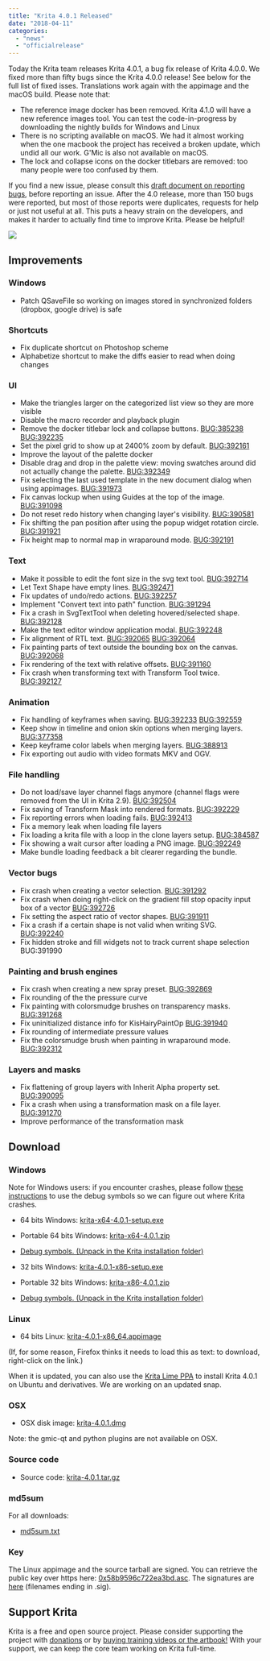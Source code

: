 ```yaml
---
title: "Krita 4.0.1 Released"
date: "2018-04-11"
categories: 
  - "news"
  - "officialrelease"
---
```


Today the Krita team releases Krita 4.0.1, a bug fix release of Krita 4.0.0. We fixed more than fifty bugs since the Krita 4.0.0 release! See below for the full list of fixed isses. Translations work again with the appimage and the macOS build. Please note that:

- The reference image docker has been removed. Krita 4.1.0 will have a new reference images tool. You can test the code-in-progress by downloading the nightly builds for Windows and Linux
- There is no scripting available on macOS. We had it almost working when the one macbook the project has received a broken update, which undid all our work. G'Mic is also not available on macOS.
- The lock and collapse icons on the docker titlebars are removed: too many people were too confused by them.

If you find a new issue, please consult this [draft document on reporting bugs](https://phabricator.kde.org/T7492), before reporting an issue. After the 4.0 release, more than 150 bugs were reported, but most of those reports were duplicates, requests for help or just not useful at all. This puts a heavy strain on the developers, and makes it harder to actually find time to improve Krita. Please be helpful!

[![](/images/posts/2018/kiki_4.0_sm-1-1024x463.png)](/images/posts/2018/kiki_4.0_sm-1-1024x463.png)

## Improvements

### Windows

- Patch QSaveFile so working on images stored in synchronized folders (dropbox, google drive) is safe

### Shortcuts

- Fix duplicate shortcut on Photoshop scheme
- Alphabetize shortcut to make the diffs easier to read when doing changes

### UI

- Make the triangles larger on the categorized list view so they are more visible
- Disable the macro recorder and playback plugin
- Remove the docker titlebar lock and collapse buttons. [BUG:385238](https://bugs.kde.org/show_bug.cgi?id=385238) [BUG:392235](https://bugs.kde.org/show_bug.cgi?id=392235)
- Set the pixel grid to show up at 2400% zoom by default. [BUG:392161](https://bugs.kde.org/show_bug.cgi?id=392161)
- Improve the layout of the palette docker
- Disable drag and drop in the palette view: moving swatches around did not actually change the palette. [BUG:392349](https://bugs.kde.org/show_bug.cgi?id=392349)
- Fix selecting the last used template in the new document dialog when using appimages. [BUG:391973](https://bugs.kde.org/show_bug.cgi?id=391973)
- Fix canvas lockup when using Guides at the top of the image. [BUG:391098](https://bugs.kde.org/show_bug.cgi?id=391098)
- Do not reset redo history when changing layer's visibility. [BUG:390581](https://bugs.kde.org/show_bug.cgi?id=390581)
- Fix shifting the pan position after using the popup widget rotation circle. [BUG:391921](https://bugs.kde.org/show_bug.cgi?id=391921)
- Fix height map to normal map in wraparound mode. [BUG:392191](https://bugs.kde.org/show_bug.cgi?id=392191)

### Text

- Make it possible to edit the font size in the svg text tool. [BUG:392714](https://bugs.kde.org/show_bug.cgi?id=392714)
- Let Text Shape have empty lines. [BUG:392471](https://bugs.kde.org/show_bug.cgi?id=392471)
- Fix updates of undo/redo actions. [BUG:392257](https://bugs.kde.org/show_bug.cgi?id=392257)
- Implement "Convert text into path" function. [BUG:391294](https://bugs.kde.org/show_bug.cgi?id=391294)
- Fix a crash in SvgTextTool when deleting hovered/selected shape. [BUG:392128](https://bugs.kde.org/show_bug.cgi?id=392128)
- Make the text editor window application modal. [BUG:392248](https://bugs.kde.org/show_bug.cgi?id=392248)
- Fix alignment of RTL text. [BUG:392065](https://bugs.kde.org/show_bug.cgi?id=392065) [BUG:392064](https://bugs.kde.org/show_bug.cgi?id=392064)
- Fix painting parts of text outside the bounding box on the canvas. [BUG:392068](https://bugs.kde.org/show_bug.cgi?id=392068)
- Fix rendering of the text with relative offsets. [BUG:391160](https://bugs.kde.org/show_bug.cgi?id=391160)
- Fix crash when transforming text with Transform Tool twice. [BUG:392127](https://bugs.kde.org/show_bug.cgi?id=392127)

### Animation

- Fix handling of keyframes when saving. [BUG:392233](https://bugs.kde.org/show_bug.cgi?id=392233) [BUG:392559](https://bugs.kde.org/show_bug.cgi?id=392559)
- Keep show in timeline and onion skin options when merging layers. [BUG:377358](https://bugs.kde.org/show_bug.cgi?id=377358)
- Keep keyframe color labels when merging layers. [BUG:388913](https://bugs.kde.org/show_bug.cgi?id=388913)
- Fix exporting out audio with video formats MKV and OGV.

### File handling

- Do not load/save layer channel flags anymore (channel flags were removed from the UI in Krita 2.9). [BUG:392504](https://bugs.kde.org/show_bug.cgi?id=392504)
- Fix saving of Transform Mask into rendered formats. [BUG:392229](https://bugs.kde.org/show_bug.cgi?id=392229)
- Fix reporting errors when loading fails. [BUG:392413](https://bugs.kde.org/show_bug.cgi?id=392413)
- Fix a memory leak when loading file layers
- Fix loading a krita file with a loop in the clone layers setup. [BUG:384587](https://bugs.kde.org/show_bug.cgi?id=394587)
- Fix showing a wait cursor after loading a PNG image. [BUG:392249](https://bugs.kde.org/show_bug.cgi?id=392249)
- Make bundle loading feedback a bit clearer regarding the bundle.

### Vector bugs

- Fix crash when creating a vector selection. [BUG:391292](https://bugs.kde.org/show_bug.cgi?id=391292)
- Fix crash when doing right-click on the gradient fill stop opacity input box of a vector [BUG:392726](https://bugs.kde.org/show_bug.cgi?id=392726)
- Fix setting the aspect ratio of vector shapes. [BUG:391911](https://bugs.kde.org/show_bug.cgi?id=391911)
- Fix a crash if a certain shape is not valid when writing SVG. [BUG:392240](https://bugs.kde.org/show_bug.cgi?id=392240)
- Fix hidden stroke and fill widgets not to track current shape selection BUG:391990

### Painting and brush engines

- Fix crash when creating a new spray preset. [BUG:392869](https://bugs.kde.org/show_bug.cgi?id=392869)
- Fix rounding of the the pressure curve
- Fix painting with colorsmudge brushes on transparency masks. [BUG:391268](https://bugs.kde.org/show_bug.cgi?id=391268)
- Fix uninitialized distance info for KisHairyPaintOp [BUG:391940](https://bugs.kde.org/show_bug.cgi?id=391940)
- Fix rounding of intermediate pressure values
- Fix the colorsmudge brush when painting in wraparound mode. [BUG:392312](https://bugs.kde.org/show_bug.cgi?id=392312)

### Layers and masks

- Fix flattening of group layers with Inherit Alpha property set. [BUG:390095](https://bugs.kde.org/show_bug.cgi?id=390095)
- Fix a crash when using a transformation mask on a file layer. [BUG:391270](https://bugs.kde.org/show_bug.cgi?id=391270)
- Improve performance of the transformation mask

## Download

### Windows

Note for Windows users: if you encounter crashes, please follow [these instructions](https://docs.krita.org/Dr._Mingw_debugger) to use the debug symbols so we can figure out where Krita crashes.

- 64 bits Windows: [krita-x64-4.0.1-setup.exe](https://download.kde.org/stable/krita/4.0.1/krita-x64-4.0.1-setup.exe)
- Portable 64 bits Windows: [krita-x64-4.0.1.zip](https://download.kde.org/stable/krita/4.0.1/krita-x64-4.0.1.zip)
- [Debug symbols. (Unpack in the Krita installation folder)](https://download.kde.org/stable/krita/4.0.1/krita-x64-4.0.1-dbg.zip)

- 32 bits Windows: [krita-4.0.1-x86-setup.exe](https://download.kde.org/stable/krita/4.0.1/krita-x86-4.0.1-setup.exe)
- Portable 32 bits Windows: [krita-x86-4.0.1.zip](https://download.kde.org/stable/krita/4.0.1/krita-x86-4.0.1.zip)
- [Debug symbols. (Unpack in the Krita installation folder)](https://download.kde.org/stable/krita/4.0.1/krita-x86-4.0.1-dbg.zip)

### Linux

- 64 bits Linux: [krita-4.0.1-x86\_64.appimage](https://download.kde.org/stable/krita/4.0.1/krita-4.0.1-x86_64.appimage)

(If, for some reason, Firefox thinks it needs to load this as text: to download, right-click on the link.)

When it is updated, you can also use the [Krita Lime PPA](https://launchpad.net/%7Ekritalime/+archive/ubuntu/ppa) to install Krita 4.0.1 on Ubuntu and derivatives. We are working on an updated snap.

### OSX

- OSX disk image: [krita-4.0.1.dmg](https://download.kde.org/stable/krita/4.0.1/krita-4.0.1.dmg)

Note: the gmic-qt and python plugins are not available on OSX.

### Source code

- Source code: [krita-4.0.1.tar.gz](https://download.kde.org/stable/krita/4.0.1/krita-4.0.1.tar.gz)

### md5sum

For all downloads:

- [md5sum.txt](https://download.kde.org/stable/krita/4.0.1/md5sum.txt)

### Key

The Linux appimage and the source tarball are signed. You can retrieve the public key over https here: [0x58b9596c722ea3bd.asc](https://share.kde.org/index.php/s/fJ99V5mZvuyD0z8). The signatures are [here](http://download.kde.org/stable/krita/4.0.1/) (filenames ending in .sig).

## Support Krita

Krita is a free and open source project. Please consider supporting the project with [donations](/support-us/donations/) or by [buying training videos or the artbook!](/support-us/shop) With your support, we can keep the core team working on Krita full-time.
